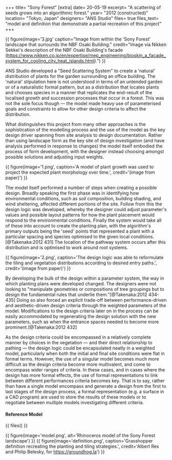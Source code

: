 +++
title=      "Sony Forest"
[extra]
date=       20-05-19
excerpt=    "A scattering of seeds grows into an algorithmic forest."
year=       "2012 (constructed)"
location=   "Tokyo, Japan"
designers=  "ANS Studio"
files=      true
files_text= "model and definition that demonstrate a partial recreation of this project"
+++

{{ figure(image='3.jpg' caption="Image from within the 'Sony Forest' landscape that surrounds the NBF Osaki Building." credit="Image via Nikken Sekkei's description of the NBF Osaki Building's facade (https://www.nikken.co.jp/en/expertise/mep_engineering/bioskin_a_facade_system_for_cooling_city_heat_islands.html).") }}

ANS Studio developed a "Seed Scattering System" to create a 'natural' distribution of plants for the garden surrounding an office building. The 'natural' stipulation here is not understood in terms of an untended garden or of a naturalistic formal pattern, but as a distribution that locates plants and chooses species in a manner that replicates the end-result of the localised growth and succession processes that occur in a forest. This was not the sole focus though — the model made heavy use of parameterised goals and constraints to allow for other design criteria to affect the distribution.

What distinguishes this project from many other approaches is the sophistication of the modelling process and the use of the model as the key design driver spanning from site analysis to design documentation. Rather than using landscape form as the key site of design investigation (and have analysis performed in response to changes) the model itself embodied the process of form development, with the designer instead choosing amongst possible solutions and adjusting input weights.

{{ figure(image='1.png', caption='A model of plant growth was used to project the expected plant morphology over time.', credit='(image from paper)') }}

The model itself performed a number of steps when creating a possible design. Broadly speaking the first phase was in identifying how environmental conditions, such as soil composition, building shading, and wind sheltering, affected different portions of the site. Follow from this the design logic was developed, whereby the designer could adjust parameter's values and possible layout patterns for how the plant placement would respond to the environmental conditions. Finally the system would take all of these into account to create the planting plan, with the algorithm's primary outputs being the 'seed' points that represented a plant with a particular spacing and species optimised to the given local conditions.[@Takenaka:2012 431] The location of the pathway system occurs after this distribution and is optimised to work around root systems.

{{ figure(image='2.png', caption='The design logic was able to reformulate the tiling and vegetation distributions according to desired entry paths.', credit='(image from paper)') }}

By developing the bulk of the design within a parameter system, the way in which planting plans were developed changed. The designers were not looking to "manipulate geometries or compositions of tree groupings but to design the fundamental rules that underlie them."[@Takenaka:2012 434-435] Doing so also forced an explicit trade-off between performance-driven and aesthetic-driven design criteria through the weighted parameters of the model. Modifications to the design criteria later on in the process can be easily accommodated by regenerating the design solution with the new parameters, such as when the entrance spaces needed to become more prominent.[@Takenaka:2012 432]

As the design criteria could be encompassed in a relatively complete manner by choices in the vegetation — and their direct relationship to pathing — the design logic could be encapsulated neatly in a weighted model, particularly when both the initial and final site conditions were flat in formal terms. However, the use of a singular model becomes much more difficult as the design criteria become more multivalent, and come to encompass wider ranges of criteria. In these cases, and in cases where the design has more formal effects, the use of formal representations to link between different performances criteria becomes key. That is to say, rather than have a single model encompass and generate a design from the first to last stages of the design process, a formal representation (e.g. a surface in a CAD program) are used to store the results of these models or to negotiate between multiple models investigating different criteria.

#### Reference Model

{{ files() }}

{{ figure(image='model.png', alt='Rhinoceros model of the Sony Forest landscape') }}
{{ figure(image='definition.png', caption='Grasshopper definition recreating the planting and tiling strategies.', credit='Albert Rex and Philip Belesky, for https://groundhog.la') }}
